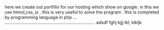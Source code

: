 here we create out portfilio for our hosting which show on google.
in this we use htmol,css, js .
this is very useful to solve the program .
this is completed by programming language in php ...
.........................................................................
adsdf fghj kjjj lkl; klkljk 
